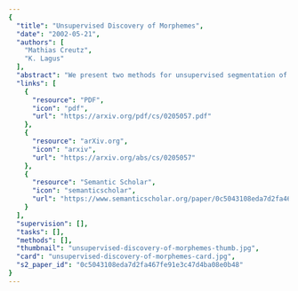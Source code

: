 ```yaml
---
{
  "title": "Unsupervised Discovery of Morphemes",
  "date": "2002-05-21",
  "authors": [
    "Mathias Creutz",
    "K. Lagus"
  ],
  "abstract": "We present two methods for unsupervised segmentation of words into morpheme-like units. The model utilized is especially suited for languages with a rich morphology, such as Finnish. The first method is based on the Minimum Description Length (MDL) principle and works online. In the second method, Maximum Likelihood (ML) optimization is used. The quality of the segmentations is measured using an evaluation method that compares the segmentations produced to an existing morphological analysis. Experiments on both Finnish and English corpora show that the presented methods perform well compared to a current state-of-the-art system.",
  "links": [
    {
      "resource": "PDF",
      "icon": "pdf",
      "url": "https://arxiv.org/pdf/cs/0205057.pdf"
    },
    {
      "resource": "arXiv.org",
      "icon": "arxiv",
      "url": "https://arxiv.org/abs/cs/0205057"
    },
    {
      "resource": "Semantic Scholar",
      "icon": "semanticscholar",
      "url": "https://www.semanticscholar.org/paper/0c5043108eda7d2fa467fe91e3c47d4ba08e0b48"
    }
  ],
  "supervision": [],
  "tasks": [],
  "methods": [],
  "thumbnail": "unsupervised-discovery-of-morphemes-thumb.jpg",
  "card": "unsupervised-discovery-of-morphemes-card.jpg",
  "s2_paper_id": "0c5043108eda7d2fa467fe91e3c47d4ba08e0b48"
}
---
```


